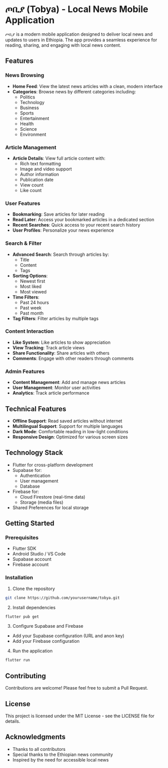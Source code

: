 # ጦቢያ (Tobya) - Local News Mobile Application

ጦቢያ is a modern mobile application designed to deliver local news and updates to users in Ethiopia. The app provides a seamless experience for reading, sharing, and engaging with local news content.

## Features

### News Browsing
- **Home Feed**: View the latest news articles with a clean, modern interface
- **Categories**: Browse news by different categories including:
  - Politics
  - Technology
  - Business
  - Sports
  - Entertainment
  - Health
  - Science
  - Environment

### Article Management
- **Article Details**: View full article content with:
  - Rich text formatting
  - Image and video support
  - Author information
  - Publication date
  - View count
  - Like count

### User Features
- **Bookmarking**: Save articles for later reading
- **Read Later**: Access your bookmarked articles in a dedicated section
- **Recent Searches**: Quick access to your recent search history
- **User Profiles**: Personalize your news experience

### Search & Filter
- **Advanced Search**: Search through articles by:
  - Title
  - Content
  - Tags
- **Sorting Options**:
  - Newest first
  - Most liked
  - Most viewed
- **Time Filters**:
  - Past 24 hours
  - Past week
  - Past month
- **Tag Filters**: Filter articles by multiple tags

### Content Interaction
- **Like System**: Like articles to show appreciation
- **View Tracking**: Track article views
- **Share Functionality**: Share articles with others
- **Comments**: Engage with other readers through comments

### Admin Features
- **Content Management**: Add and manage news articles
- **User Management**: Monitor user activities
- **Analytics**: Track article performance

## Technical Features
- **Offline Support**: Read saved articles without internet
- **Multilingual Support**: Support for multiple languages
- **Dark Mode**: Comfortable reading in low-light conditions
- **Responsive Design**: Optimized for various screen sizes

## Technology Stack
- Flutter for cross-platform development
- Supabase for:
  - Authentication
  - User management
  - Database
- Firebase for:
  - Cloud Firestore (real-time data)
  - Storage (media files)
- Shared Preferences for local storage

## Getting Started

### Prerequisites
- Flutter SDK
- Android Studio / VS Code
- Supabase account
- Firebase account

### Installation
1. Clone the repository
```bash
git clone https://github.com/yourusername/tobya.git
```

2. Install dependencies
```bash
flutter pub get
```

3. Configure Supabase and Firebase
- Add your Supabase configuration (URL and anon key)
- Add your Firebase configuration

4. Run the application
```bash
flutter run
```

## Contributing
Contributions are welcome! Please feel free to submit a Pull Request.

## License
This project is licensed under the MIT License - see the LICENSE file for details.

## Acknowledgments
- Thanks to all contributors
- Special thanks to the Ethiopian news community
- Inspired by the need for accessible local news 